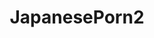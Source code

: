 ---
title: JapanesePorn2
crosslinks:
- JavDownloadCenter
- ChitoseSaegusa
- Rena_Fukiishi
- JuliaBoin
- AyumiShinoda
- ErikaKitagawa
- rockthehousemd
- lactation
- asianandlovingit
- freeuse
- Kappa
- Meguri
- postorgasm
- AiSayama
- SauceForScience
- YumiKazama
- Hitomi_Tanaka
- AsahiMizuno
---